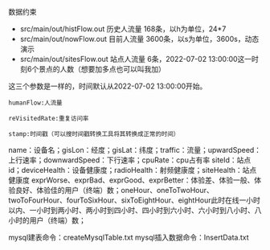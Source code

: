 数据约束

- src/main/out/histFlow.out
  历史人流量 168条，以h为单位，24*7
- src/main/out/nowFlow.out
  目前人流量 3600条，以s为单位，3600s，动态演示
- src/main/out/sitesFlow.out
  站点人流量 6条，2022-07-02 13:00:00这一时刻6个景点的人数（想要加多点也可以叫我加）

这三个参数是一样的，时间默认从2022-07-02 13:00:00开始。

`humanFlow:人流量`

`reVisitedRate:重复访问率` 

`stamp:时间戳（可以搜时间戳转换工具将其转换成正常的时间）`


name：设备名；gisLon：经度；gisLat：纬度；traffic：流量；upwardSpeed：上行速率；downwardSpeed：下行速率；cpuRate：cpu占有率
siteId：站点id；deviceHealth：设备健康度；radioHealth：射频健康度；siteHealth：站点健康度
exprWorse、exprBad、exprGood、exprBetter：体验差、体验一般、体验良好、体验佳的用户（终端）数；oneHour、oneToTwoHour、twoToFourHour、fourToSixHour、sixToEightHour、eightHour此时在线一小时以内、一小时到两小时、两小时到四小时、四小时到六小时、六小时到八小时、八小时的用户（终端）数；

mysql建表命令：createMysqlTable.txt
mysql插入数据命令：InsertData.txt